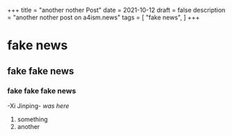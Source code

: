 +++
title = "another nother Post"
date = 2021-10-12
draft = false
description = "another nother post on a4ism.news"
tags = [ "fake news", ]
+++

# fake news

## fake fake news

### fake fake fake news

-Xi Jinping- _was_ *here*

1. something
1. another

